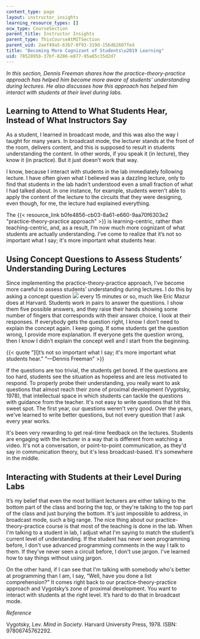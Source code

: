 ```yaml
---
content_type: page
layout: instructor_insights
learning_resource_types: []
ocw_type: CourseSection
parent_title: Instructor Insights
parent_type: ThisCourseAtMITSection
parent_uid: 2aef49a5-63b7-0f93-319d-156d62607fed
title: "Becoming More Cognizant of Students\u2019 Learning"
uid: 7852895b-37bf-8286-e877-95a85c35d2d7
---
```


_In this section, Dennis Freeman shares how the practice-theory-practice approach has helped him become more aware of students’ understanding during lectures. He also discusses how this approach has helped him interact with students at their level during labs._ 

Learning to Attend to What Students Hear, Instead of What Instructors Say
-------------------------------------------------------------------------

As a student, I learned in broadcast mode, and this was also the way I taught for many years. In broadcast mode, the lecturer stands at the front of the room, delivers content, and this is supposed to result in students understanding the content. In other words, if you speak it (in lecture), they know it (in practice). But it just doesn’t work that way.

I know, because I interact with students in the lab immediately following lecture. I have often given what I believed was a dazzling lecture, only to find that students in the lab hadn't understood even a small fraction of what I had talked about. In one instance, for example, students weren't able to apply the content of the lecture to the circuits that they were designing, even though, for me, the lecture had explained everything. 

The {{< resource_link b0fe4856-cb03-8a61-e660-9aa70f6303e2 "practice-theory-practice approach" >}} is learning-centric, rather than teaching-centric, and, as a result, I’m now much more cognizant of what students are actually understanding. I’ve come to realize that it’s not so important what I say; it's more important what students hear.

Using Concept Questions to Assess Students’ Understanding During Lectures
-------------------------------------------------------------------------

Since implementing the practice-theory-practice approach, I’ve become more careful to assess students’ understanding during lectures. I do this by asking a concept question ![](/images/educator/icon-question-conq.png) every 15 minutes or so, much like Eric Mazur does at Harvard. Students work in pairs to answer the questions. I show them five possible answers, and they raise their hands showing some number of fingers that corresponds with their answer choice. I look at their responses. If everybody gets the question right, I know I don’t need to explain the concept again. I keep going. If some students get the question wrong, I provide more explanation. If everyone gets the question wrong, then I know I didn’t explain the concept well and I start from the beginning.

{{< quote "[I]t’s not so important what I say; it's more important what students hear." "—Dennis Freeman" >}}

If the questions are too trivial, the students get bored. If the questions are too hard, students see the situation as hopeless and are less motivated to respond. To properly probe their understanding, you really want to ask questions that almost reach their zone of proximal development (Vygotsky, 1978), that intellectual space in which students can tackle the questions with guidance from the teacher. It's not easy to write questions that hit this sweet spot. The first year, our questions weren't very good. Over the years, we've learned to write better questions, but not every question that I ask every year works.

It's been very rewarding to get real-time feedback on the lectures. Students are engaging with the lecturer in a way that is different from watching a video. It's not a conversation, or point-to-point communication, as they'd say in communication theory, but it's less broadcast-based. It's somewhere in the middle. 

Interacting with Students at their Level During Labs
----------------------------------------------------

It’s my belief that even the most brilliant lecturers are either talking to the bottom part of the class and boring the top, or they're talking to the top part of the class and just burying the bottom. It's just impossible to address, in broadcast mode, such a big range. The nice thing about our practice-theory-practice course is that most of the teaching is done in the lab. When I'm talking to a student in lab, I adjust what I'm saying to match the student’s current level of understanding. If the student has never seen programming before, I don't use advanced programming comments in the way I talk to them. If they've never seen a circuit before, I don't use jargon. I've learned how to say things without using jargon.

On the other hand, if I can see that I'm talking with somebody who's better at programming than I am, I say, “Well, have you done a list comprehension?” It comes right back to our practice-theory-practice approach and Vygotsky’s zone of proximal development. You want to interact with students at the right level. It’s hard to do that in broadcast mode.

_Reference_

Vygotsky, Lev. _Mind in Society_. Harvard University Press, 1978. ISBN: 97806745762292.